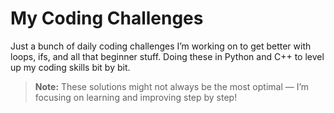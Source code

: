 # My Coding Challenges

Just a bunch of daily coding challenges I’m working on to get better with loops, ifs, and all that beginner stuff. Doing these in Python and C++ to level up my coding skills bit by bit.

> **Note:** These solutions might not always be the most optimal — I’m focusing on learning and improving step by step!
